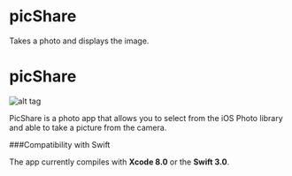 # picShare
Takes a photo and displays the image.

# picShare

![alt tag](https://cloud.githubusercontent.com/assets/10540496/24588820/8a754f4e-1802-11e7-9694-455392471be1.png)

PicShare is a photo app that allows you to select from the iOS Photo library and able to take a picture from the camera.

###Compatibility with Swift

The app currently compiles with <b>Xcode 8.0</b> or the <b>Swift 3.0</b>.



